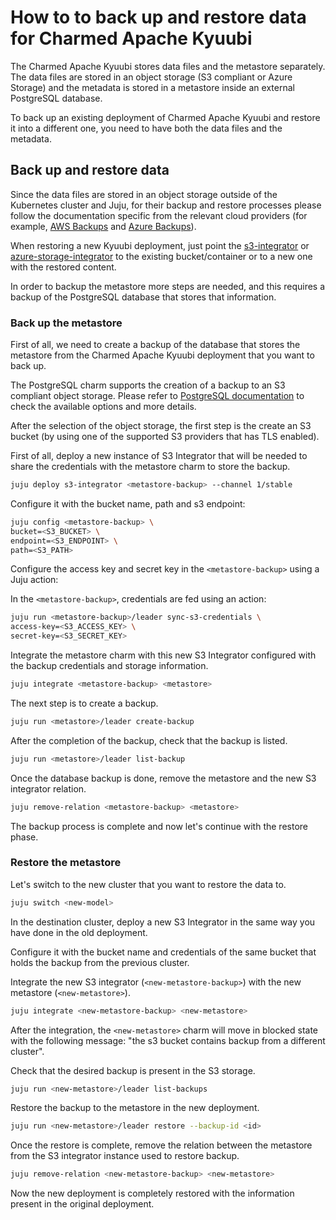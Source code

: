 # How to to back up and restore data for Charmed Apache Kyuubi

The Charmed Apache Kyuubi stores data files and the metastore separately. The data files are stored in an object storage (S3 compliant or Azure Storage) and the metadata is stored in a metastore inside an external PostgreSQL database.

To back up an existing deployment of Charmed Apache Kyuubi and restore it into a different one, you need to have both the data files and the metadata.

## Back up and restore data

Since the data files are stored in an object storage outside of the Kubernetes cluster and Juju, for their backup and restore processes please follow the documentation specific from the relevant cloud providers (for example, [AWS Backups](https://docs.aws.amazon.com/aws-backup/latest/devguide/whatisbackup.html) and [Azure Backups](https://learn.microsoft.com/en-us/azure/backup/blob-backup-overview?tabs=operational-backup)).

When restoring a new Kyuubi deployment, just point the [s3-integrator](https://charmhub.io/s3-integrator) or [azure-storage-integrator](https://charmhub.io/azure-storage-integrator?channel=1/stable) to the existing bucket/container or to a new one with the restored content.

In order to backup the metastore more steps are needed, and this requires a backup of the PostgreSQL database that stores that information.

### Back up the metastore

First of all, we need to create a backup of the database that stores the metastore from the Charmed Apache Kyuubi deployment that you want to back up.

The PostgreSQL charm supports the creation of a backup to an S3 compliant object storage. Please refer to [PostgreSQL documentation](https://canonical-charmed-postgresql-k8s.readthedocs-hosted.com/14/how-to/back-up-and-restore/) to check the available options and more details.

After the selection of the object storage, the first step is the create an S3 bucket (by using one of the supported S3 providers that has TLS enabled).

First of all, deploy a new instance of S3 Integrator that will be needed to share the credentials with the metastore charm to store the backup.

```bash
juju deploy s3-integrator <metastore-backup> --channel 1/stable
```

Configure it with the bucket name, path and s3 endpoint:

```bash
juju config <metastore-backup> \
bucket=<S3_BUCKET> \
endpoint=<S3_ENDPOINT> \
path=<S3_PATH>
```

Configure the access key and secret key in the `<metastore-backup>` using a Juju action:

In the `<metastore-backup>`, credentials are fed using an action:

```bash
juju run <metastore-backup>/leader sync-s3-credentials \
access-key=<S3_ACCESS_KEY> \
secret-key=<S3_SECRET_KEY>
```

Integrate the metastore charm with this new S3 Integrator configured with the backup credentials and storage information.

```bash
juju integrate <metastore-backup> <metastore>
```

The next step is to create a backup.

```bash
juju run <metastore>/leader create-backup
```

After the completion of the backup, check that the backup is listed.

```bash
juju run <metastore>/leader list-backup
```

Once the database backup is done, remove the metastore and the new S3 integrator relation.

```bash
juju remove-relation <metastore-backup> <metastore>
```

The backup process is complete and now let's continue with the restore phase.

### Restore the metastore

Let's switch to the new cluster that you want to restore the data to.

```bash
juju switch <new-model>
```

In the destination cluster, deploy a new S3 Integrator in the same way you have done in the old deployment.

Configure it with the bucket name and credentials of the same bucket that holds the backup from the previous cluster.

Integrate the new S3 integrator (`<new-metastore-backup>`) with the new metastore (`<new-metastore>`).

```bash
juju integrate <new-metastore-backup> <new-metastore>
```

After the integration, the `<new-metastore>` charm will move in blocked state with the following message: "the s3 bucket contains backup from a different cluster".

Check that the desired backup is present in the S3 storage.

```bash
juju run <new-metastore>/leader list-backups
```

Restore the backup to the metastore in the new deployment.

```bash
juju run <new-metastore>/leader restore --backup-id <id>
```

Once the restore is complete, remove the relation between the metastore from the S3 integrator instance used to restore backup.

```bash
juju remove-relation <new-metastore-backup> <new-metastore>
```

Now the new deployment is completely restored with the information present in the original deployment.
